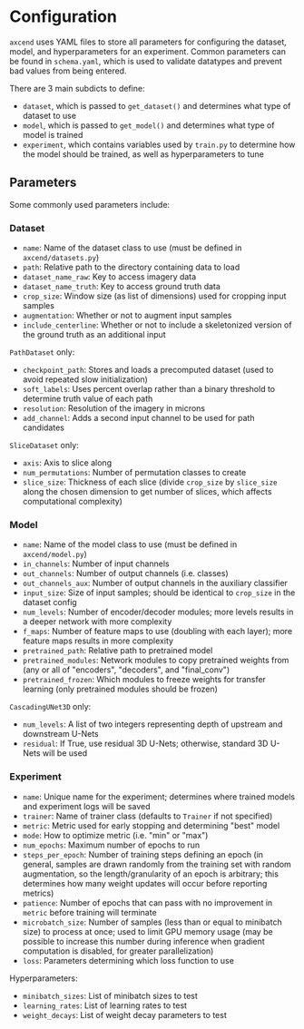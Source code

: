 # Configuration

`axcend` uses YAML files to store all parameters for configuring the dataset, model, and hyperparameters for an experiment. Common parameters can be found in `schema.yaml`, which is used to validate datatypes and prevent bad values from being entered.

There are 3 main subdicts to define:

- `dataset`, which is passed to `get_dataset()` and determines what type of dataset to use
- `model`, which is passed to `get_model()` and determines what type of model is trained
- `experiment`, which contains variables used by `train.py` to determine how the model should be trained, as well as hyperparameters to tune

## Parameters

Some commonly used parameters include:

### Dataset

- `name`: Name of the dataset class to use (must be defined in `axcend/datasets.py`)
- `path`: Relative path to the directory containing data to load
- `dataset_name_raw`: Key to access imagery data
- `dataset_name_truth`: Key to access ground truth data
- `crop_size`: Window size (as list of dimensions) used for cropping input samples
- `augmentation`: Whether or not to augment input samples
- `include_centerline`: Whether or not to include a skeletonized version of the ground truth as an additional input

`PathDataset` only:
- `checkpoint_path`: Stores and loads a precomputed dataset (used to avoid repeated slow initialization)
- `soft_labels`: Uses percent overlap rather than a binary threshold to determine truth value of each path
- `resolution`: Resolution of the imagery in microns
- `add_channel`: Adds a second input channel to be used for path candidates

`SliceDataset` only:
- `axis`: Axis to slice along
- `num_permutations`: Number of permutation classes to create
- `slice_size`: Thickness of each slice (divide `crop_size` by `slice_size` along the chosen dimension to get number of slices, which affects computational complexity)

### Model

- `name`: Name of the model class to use (must be defined in `axcend/model.py`)
- `in_channels`: Number of input channels
- `out_channels`: Number of output channels (i.e. classes)
- `out_channels_aux`: Number of output channels in the auxiliary classifier
- `input_size`: Size of input samples; should be identical to `crop_size` in the dataset config
- `num_levels`: Number of encoder/decoder modules; more levels results in a deeper network with more complexity
- `f_maps`: Number of feature maps to use (doubling with each layer); more feature maps results in more complexity
- `pretrained_path`: Relative path to pretrained model
- `pretrained_modules`: Network modules to copy pretrained weights from (any or all of "encoders", "decoders", and "final_conv")
- `pretrained_frozen`: Which modules to freeze weights for transfer learning (only pretrained modules should be frozen)

`CascadingUNet3D` only:
- `num_levels`: A list of two integers representing depth of upstream and downstream U-Nets
- `residual`: If True, use residual 3D U-Nets; otherwise, standard 3D U-Nets will be used

### Experiment

- `name`: Unique name for the experiment; determines where trained models and experiment logs will be saved
- `trainer`: Name of trainer class (defaults to `Trainer` if not specified)
- `metric`: Metric used for early stopping and determining "best" model
- `mode`: How to optimize metric (i.e. "min" or "max")
- `num_epochs`: Maximum number of epochs to run
- `steps_per_epoch`: Number of training steps defining an epoch (in general, samples are drawn randomly from the training set with random augmentation, so the length/granularity of an epoch is arbitrary; this determines how many weight updates will occur before reporting metrics)
- `patience`: Number of epochs that can pass with no improvement in `metric` before training will terminate
- `microbatch_size`: Number of samples (less than or equal to minibatch size) to process at once; used to limit GPU memory usage (may be possible to increase this number during inference when gradient computation is disabled, for greater parallelization)
- `loss`: Parameters determining which loss function to use

Hyperparameters:
- `minibatch_sizes`: List of minibatch sizes to test
- `learning_rates`: List of learning rates to test
- `weight_decays`: List of weight decay parameters to test

